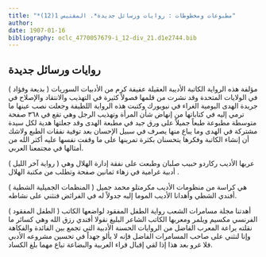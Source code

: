 ```yaml
---
title: "*مطبوعات ومخطوطات : روايات ورسائل جديدة*. المقتبس 1(12)"
author: 
date: 1907-01-16
bibliography: oclc_4770057679-i_12-div_21.d1e2744.bib
---
```




##  روايات ورسائل جديدة 


( بديعة وفؤاد ) مؤلفة هذه الرواية الكاتبة الأديبة العقيلة عفيفة كرم من الأدبيات السوريات في الولايات المتحدة وقد نشرت من قلمها فصولاً كثيرة في التهذيب والانتقاد والإصلاح في جريدة  الهدى  اليومية الغراء في  نيويورك  وكتبت هذه الرواية اللطيفة وجعلت نصب عينها ما ترمي إليه في كتاباتها من إنهاض شأن المرأة وتهذيب الرجل وهي تقع في  ٣٦٨  صفحة   متوسطة مطبوعة طبعاً جميلاً على ورق جيد في  مطبعة  الهدى  وقد جعلتها هدية لكل سيدة مشتركة في الهدى وما يباع منها يصرف في سبيل الإحسان بعد توفية نفقات الطبع ولاشك أن إنشاء الكاتبة وفكرها يتحسنان بكثرة تمرينها على ما وقفت نفسها عليه أكثر الله من أمثالها في مجتمعنا العربي. 

( رواية آخر الليل ) عربها  الأديب  ركاردو  حبيب  صلبان  وطبعت على نفقة  إدارة  الهلال  وهي أدبية غرامية في زهاء  ثمانين  صفحة  وتطلب من  مكتبة  الهلال  . 

( المنظمات الجميلية الشطية ) هي كراسة من منظومات الأديب مكرمتلو  محمد  جميل  أفندي  الشطي  وأهدانا الأديب الموما إليه جدولاً له في الفرائض فنثني على نشاطه.  

( الطفل المفقود ) أهدتنا مجلة مسامرات الشعب رواية الطفل المفقود لواضعها الكاتب الفرنسي  مكسيم  ويلمر  ومعربها الكاتب الشاعر البليغ  نقولا  أفندي  رزق الله  وهي كسائر ما نقلته يراعة المعرب الفاضل من الروايات الحسنة الأدبية التي تجمع بين الفائدة والفكاهة وإنا لنثني على صاحب المسامرات الفاضل فإنه لا يألو جهداً في تحسين مشروعه الأدبي فلا غرو بعد هذا إذا لقي إقبال قراء العربية والبضاعة تباع مهما بلغ الكساد. 
